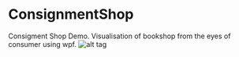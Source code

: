 # ConsignmentShop
Consigment Shop Demo. Visualisation of bookshop from the eyes of consumer using wpf.
![alt tag](http://i65.tinypic.com/v76qyu.png)

